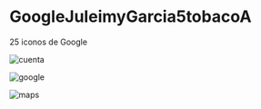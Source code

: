 # GoogleJuleimyGarcia5tobacoA
25 iconos de Google 

![cuenta](https://user-images.githubusercontent.com/62630370/87804670-6f911600-c811-11ea-923c-5cb0481c9c2e.png)

![google](https://user-images.githubusercontent.com/62630370/87799729-ce06c600-c80a-11ea-8b95-7ef1067cd0cc.png)

![maps](https://user-images.githubusercontent.com/62630370/87800722-f80cb800-c80b-11ea-8aac-14e051d29132.png)
